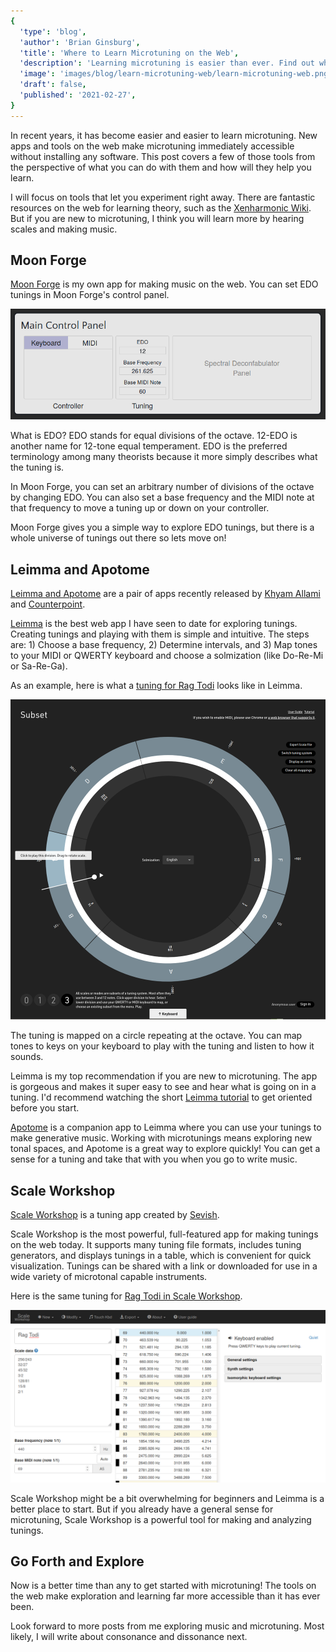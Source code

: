 ```yaml
---
{
  'type': 'blog',
  'author': 'Brian Ginsburg',
  'title': 'Where to Learn Microtuning on the Web',
  'description': 'Learning microtuning is easier than ever. Find out where you can learn it on the web.',
  'image': 'images/blog/learn-microtuning-web/learn-microtuning-web.png',
  'draft': false,
  'published': '2021-02-27',
}
---
```


In recent years, it has become easier and easier to learn microtuning. New apps and tools on the web make microtuning immediately accessible without installing any software. This post covers a few of those tools from the perspective of what you can do with them and how will they help you learn.

I will focus on tools that let you experiment right away. There are fantastic resources on the web for learning theory, such as the [Xenharmonic Wiki](https://en.xen.wiki/). But if you are new to microtuning, I think you will learn more by hearing scales and making music.

## Moon Forge

[Moon Forge](https://moon-forge.brianginsburg.com/) is my own app for making music on the web. You can set EDO tunings in Moon Forge's control panel.

![Moon Forge Main Control Panel](/images/blog/learn-microtuning-web/moon-forge-controls.png)

What is EDO? EDO stands for equal divisions of the octave. 12-EDO is another name for 12-tone equal temperament. EDO is the preferred terminology among many theorists because it more simply describes what the tuning is. 

In Moon Forge, you can set an arbitrary number of divisions of the octave by changing EDO. You can also set a base frequency and the MIDI note at that frequency to move a tuning up or down on your controller.

Moon Forge gives you a simple way to explore EDO tunings, but there is a whole universe of tunings out there so lets move on!

## Leimma and Apotome

[Leimma and Apotome](https://isartum.net/) are a pair of apps recently released by [Khyam Allami](https://khyamallami.com/) and [Counterpoint](https://ctpt.co/).

[Leimma](https://isartum.net/leimma) is the best web app I have seen to date for exploring tunings. Creating tunings and playing with them is simple and intuitive. The steps are: 1) Choose a base frequency, 2) Determine intervals, and 3) Map tones to your MIDI or QWERTY keyboard and choose a solmization (like Do-Re-Mi or Sa-Re-Ga).

As an example, here is what a [tuning for Rag Todi](https://isartum.net/leimma/new/refpitch/60/tuningsystem/1r1_1r1s1r1_256r243s1r1_32r27s1r1_45r32s1r1_3r2s1r1_128r81s1r1_15r8/scale/new/english/0~0~0~ts1~0~3~1s2~0~6~1s3~0~7~1s4~0~10~1s5~0~13~1s6~0~16~1) looks like in Leimma.

![Rag Todi](/images/blog/learn-microtuning-web/rag-todi-leimma.png)

The tuning is mapped on a circle repeating at the octave. You can map tones to keys on your keyboard to play with the tuning and listen to how it sounds.

Leimma is my top recommendation if you are new to microtuning.
The app is gorgeous and makes it super easy to see and hear what is going on in a tuning. I'd recommend watching the short [Leimma tutorial](https://vimeo.com/503475532) to get oriented before you start.

[Apotome](https://isartum.net/apotome) is a companion app to Leimma where you can use your tunings to make generative music. Working with microtunings means exploring new tonal spaces, and Apotome is a great way to explore quickly! You can get a sense for a tuning and take that with you when you go to write music.

## Scale Workshop

[Scale Workshop](https://sevish.com/scaleworkshop/) is a tuning app created by [Sevish](https://sevish.com/).

Scale Workshop is the most powerful, full-featured app for making tunings on the web today. It supports many tuning file formats, includes tuning generators, and displays tunings in a table, which is convenient for quick visualization. Tunings can be shared with a link or downloaded for use in a wide variety of microtonal capable instruments.

Here is the same tuning for [Rag Todi in Scale Workshop](https://sevish.com/scaleworkshop/?name=Rag%20Todi&data=256%2F243%0A32%2F27%0A45%2F32%0A3%2F2%0A128%2F81%0A15%2F8%0A2%2F1&freq=440&midi=69&vert=5&horiz=1&colors=white%20black%20white%20white%20black%20white%20black%20white%20white%20black%20white%20black&waveform=triangle&ampenv=organ).

![Rag Todi](/images/blog/learn-microtuning-web/rag-todi-scale-workshop.png)

Scale Workshop might be a bit overwhelming for beginners and Leimma is a better place to start. But if you already have a general sense for microtuning, Scale Workshop is a powerful tool for making and analyzing tunings.

## Go Forth and Explore

Now is a better time than any to get started with microtuning! The tools on the web make exploration and learning far more accessible than it has ever been.

Look forward to more posts from me exploring music and microtuning. Most likely, I will write about consonance and dissonance next.
